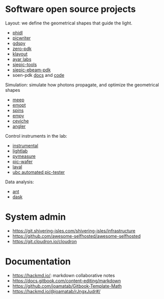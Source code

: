 # Software open source projects

Layout: we define the geometrical shapes that guide the light.

- [phidl](https://github.com/amccaugh/phidl)
- [picwriter](https://github.com/DerekK88/PICwriter)
- [gdspy](https://github.com/heitzmann/gdspy)
- [zero-pdk](https://github.com/lightwave-lab/zeropdk)
- [klayout](https://github.com/KLayout/klayout)
- [ayar labs](https://github.com/AyarLabs/ACG)
- [siepic-tools](https://github.com/lukasc-ubc/SiEPIC-Tools)
- [siepic-ebeam-pdk](https://github.com/lukasc-ubc/SiEPIC_EBeam_PDK)
- soen-pdk [docs](https://pages.nist.gov/SOEN-PDK/) and [code](https://github.com/usnistgov/SOEN-PDK)

Simulation: simulate how photons propagate, and optimize the geometrical shapes

- [meep](https://github.com/NanoComp/meep)
- [emopt](https://github.com/anstmichaels/emopt)
- [spins](https://github.com/stanfordnqp/spins-b)
- [empy](https://github.com/lbolla/EMpy)
- [ceviche](https://github.com/twhughes/ceviche)
- [angler](https://github.com/fancompute/angler/)

Control instruments in the lab:

- [instrumental](https://github.com/mabuchilab/Instrumental)
- [lightlab](https://github.com/lightwave-lab/lightlab)
- [pymeasure](https://github.com/ralph-group/pymeasure)
- [pic-wafer](https://github.com/DerekK88/PIC_WaferProbeSystem)
- [laval](https://github.com/Simon-Belanger/ULPythonLab)
- [ubc automated pic-tester](https://github.com/lukasc-ubc/pyOptomip)

Data analysis:

- [ant](https://github.com/jaspreetj/manufacturing-variability-analysis-tool/tree/master/ANT_data_march_2019)
- [dask](https://docs.dask.org/en/latest/)

# System admin

- https://git.shivering-isles.com/shivering-isles/infrastructure
- https://github.com/awesome-selfhosted/awesome-selfhosted
- https://git.cloudron.io/cloudron

# Documentation

- https://hackmd.io/: markdown collaborative notes
- https://docs.gitbook.com/content-editing/markdown
- https://github.com/joamatab/Gitbook-Template-Math
- https://hackmd.io/@joamatab/rJngxJudr#/
